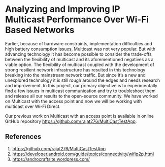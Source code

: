 # Analyzing and Improving IP Multicast Performance Over Wi-Fi Based Networks

Earlier, because of hardware constraints, implementation difficulties and high battery consumption issues, Multicast was not very popular. But with advancing technology it has become possible to consider the trade-offs between the flexibility of multicast and its aforementioned negatives as a viable option. The flexibility of multicast coupled with the development of strong resilient network infrastructure has resulted in this technology breaking into the mainstream network traffic. But since it’s a new and unexplored technology it is still rough around the edges and needs research and improvement. In this project, our primary objective is to experimentally find a few issues in multicast communication and try to troubleshoot them and release all our results to the open-source community. We have worked on Multicast with the access point and now we will be working with multicast over Wi-Fi Direct.

Our previous work on Multicast with an access point is available in online GitHub repository https://github.com/rajat276/MultiCastTestApp.

## References
1. https://github.com/rajat276/MultiCastTestApp
2. https://developer.android.com/guide/topics/connectivity/wifip2p.html
3. https://androcraftsite.wordpress.com/
